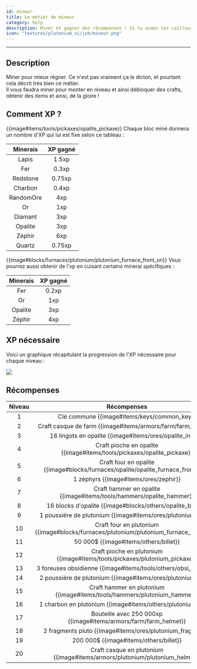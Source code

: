 ```yaml
---
id: mineur
title: Le métier de mineur
category: help
description: Miner et gagner des récompenses ! Si tu aimes les cailloux, tu aimeras ce métier.
icon: "textures/plutonium_ui/job/mineur.png"
---
```

___
## Description

Miner pour mieux règner. Ce n'est pas vraiment ça le dicton, et pourtant cela décrit très bien ce métier.  
Il vous faudra miner pour monter en niveau et ainsi débloquer des crafts, obtenir des items et ainsi, de la gloire !  

## Comment XP ?

{{image#items/tools/pickaxes/opalite_pickaxe}} Chaque bloc miné donnera un nombre d'XP qui lui est fixe selon ce tableau : 

Minerais | XP gagné
:------: | :------:
Lapis | 1.5xp
Fer | 0.3xp
Redstone | 0.75xp
Charbon | 0.4xp
RandomOre | 4xp
Or | 1xp
Diamant | 3xp
Opalite | 3xp
Zéphir | 6xp
Quartz | 0.75xp

{{image#blocks/furnaces/plutonium/plutonium_furnace_front_on}} Vous pourrez aussi obtenir de l'xp en cuisant certains minerai spécifiques :

Minerais | XP gagné
:------: | :------:
Fer | 0.2xp
Or | 1xp
Opalite | 3xp
Zéphir | 4xp

## XP nécessaire

Voici un graphique récapitulant la progression de l'XP nécessaire pour chaque niveau :  

<img style="margin: 0 auto;" src="https://user-images.githubusercontent.com/109299545/179062119-d4ceae2f-0a9e-4d0b-a375-7fd3b3452178.PNG">

## Récompenses

Niveau | Récompenses
:----: | :---------: 
1 | Clé commune {{image#items/keys/common_key}}
2 | Craft casque de farm {{image#items/armors/farm/farm_helmet}}
3 | 16 lingots en opalite {{image#items/ores/opalite_ingot}}
4 | Craft pioche en opalite {{image#items/tools/pickaxes/opalite_pickaxe}}
5 | Craft four en opalite {{image#blocks/furnaces/opalite/opalite_furnace_front_off}}
6 | 1 zéphyrs {{image#items/ores/zephir}}
7 | Craft hammer en opalite {{image#items/tools/hammers/opalite_hammer}}
8 | 16 blocks d'opalite {{image#blocks/others/opalite_block}}
9 | 1 poussiére de plutonium {{image#items/ores/plutonium_dust}}
10 | Craft four en plutonium {{image#blocks/furnaces/plutonium/plutonium_furnace_front_off}}
11 | 50 000$ {{image#items/others/billet}}
12 | Craft pioche en plutonium {{image#items/tools/pickaxes/plutonium_pickaxe}}
13 | 3 foreuses obsidienne {{image#items/tools/others/obsi_breaker}}
14 | 2 poussiére de plutonium {{image#items/ores/plutonium_dust}}
15 | Craft hammer en plutonium {{image#items/tools/hammers/plutonium_hammer}}
16 | 1 charbon en plutonium {{image#items/others/plutonium_coal}}
17 | Bouteille avec 250 000xp {{image#items/armors/farm/farm_helmet}}
18 | 2 fragments pluto {{image#items/ores/plutonium_fragment}}
19 | 200 000$ {{image#items/others/billet}}
20 | Craft casque en plutonium {{image#items/armors/plutonium/plutonium_helmet}}
